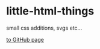 # little-html-things
small css additions, svgs etc...

[to GitHub page][ghpage]

[ghpage]: https://github.com/xSkjj/little-html-things
